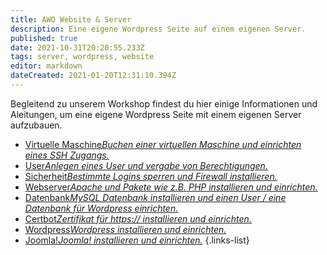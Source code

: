 ```yaml
---
title: AWO Website & Server
description: Eine eigene Wordpress Seite auf einem eigenen Server.
published: true
date: 2021-10-31T20:20:55.233Z
tags: server, wordpress, website
editor: markdown
dateCreated: 2021-01-20T12:31:10.394Z
---
```


Begleitend zu unserem Workshop findest du hier einige Informationen und Aleitungen, um eine eigene Wordpress Seite mit einem eigenen Server aufzubauen.
- [Virtuelle Maschine*Buchen einer virtuellen Maschine und einrichten eines SSH Zugangs.*](/awo_website_server/virtuelle_maschine)
- [User*Anlegen eines User und vergabe von Berechtigungen.*](/awo_website_server/user)
- [Sicherheit*Bestimmte Logins sperren und Firewall installieren.*](/awo_website_server/sicherheit)
- [Webserver*Apache und Pakete wie z.B. PHP installieren und einrichten.*](/awo_website_server/webserver)
- [Datenbank*MySQL Datenbank installieren und einen User / eine Datenbank für Wordpress einrichten.*](/awo_website_server/datenbank)
- [Certbot*Zertifikat für https:// installieren und einrichten.*](/awo_website_server/certbot)
- [Wordpress*Wordpress installieren und einrichten.*](/awo_website_server/wordpress)
- [Joomla!*Joomla! installieren und einrichten.*](/awo_website_server/joomla)
{.links-list}

